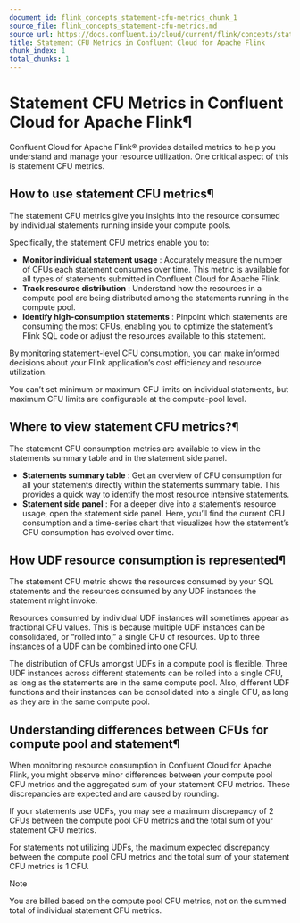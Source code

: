 ```yaml
---
document_id: flink_concepts_statement-cfu-metrics_chunk_1
source_file: flink_concepts_statement-cfu-metrics.md
source_url: https://docs.confluent.io/cloud/current/flink/concepts/statement-cfu-metrics.html
title: Statement CFU Metrics in Confluent Cloud for Apache Flink
chunk_index: 1
total_chunks: 1
---
```


# Statement CFU Metrics in Confluent Cloud for Apache Flink¶

Confluent Cloud for Apache Flink® provides detailed metrics to help you understand and manage your resource utilization. One critical aspect of this is statement CFU metrics.

## How to use statement CFU metrics¶

The statement CFU metrics give you insights into the resource consumed by individual statements running inside your compute pools.

Specifically, the statement CFU metrics enable you to:

  * **Monitor individual statement usage** : Accurately measure the number of CFUs each statement consumes over time. This metric is available for all types of statements submitted in Confluent Cloud for Apache Flink.
  * **Track resource distribution** : Understand how the resources in a compute pool are being distributed among the statements running in the compute pool.
  * **Identify high-consumption statements** : Pinpoint which statements are consuming the most CFUs, enabling you to optimize the statement’s Flink SQL code or adjust the resources available to this statement.

By monitoring statement-level CFU consumption, you can make informed decisions about your Flink application’s cost efficiency and resource utilization.

You can’t set minimum or maximum CFU limits on individual statements, but maximum CFU limits are configurable at the compute-pool level.

## Where to view statement CFU metrics?¶

The statement CFU consumption metrics are available to view in the statements summary table and in the statement side panel.

  * **Statements summary table** : Get an overview of CFU consumption for all your statements directly within the statements summary table. This provides a quick way to identify the most resource intensive statements.
  * **Statement side panel** : For a deeper dive into a statement’s resource usage, open the statement side panel. Here, you’ll find the current CFU consumption and a time-series chart that visualizes how the statement’s CFU consumption has evolved over time.

## How UDF resource consumption is represented¶

The statement CFU metric shows the resources consumed by your SQL statements and the resources consumed by any UDF instances the statement might invoke.

Resources consumed by individual UDF instances will sometimes appear as fractional CFU values. This is because multiple UDF instances can be consolidated, or “rolled into,” a single CFU of resources. Up to three instances of a UDF can be combined into one CFU.

The distribution of CFUs amongst UDFs in a compute pool is flexible. Three UDF instances across different statements can be rolled into a single CFU, as long as the statements are in the same compute pool. Also, different UDF functions and their instances can be consolidated into a single CFU, as long as they are in the same compute pool.

## Understanding differences between CFUs for compute pool and statement¶

When monitoring resource consumption in Confluent Cloud for Apache Flink, you might observe minor differences between your compute pool CFU metrics and the aggregated sum of your statement CFU metrics. These discrepancies are expected and are caused by rounding.

If your statements use UDFs, you may see a maximum discrepancy of 2 CFUs between the compute pool CFU metrics and the total sum of your statement CFU metrics.

For statements not utilizing UDFs, the maximum expected discrepancy between the compute pool CFU metrics and the total sum of your statement CFU metrics is 1 CFU.

Note

You are billed based on the compute pool CFU metrics, not on the summed total of individual statement CFU metrics.
